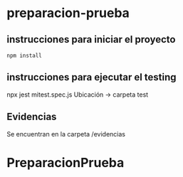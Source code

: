 # preparacion-prueba

## instrucciones para iniciar el proyecto
```
npm install
```

## instrucciones para ejecutar el testing
npx jest mitest.spec.js
Ubicación -> carpeta test

## Evidencias
Se encuentran en la carpeta /evidencias


# PreparacionPrueba
